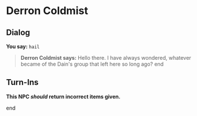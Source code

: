 # Derron Coldmist
## Dialog

**You say:** `hail`



>**Derron Coldmist says:** Hello there.  I have always wondered, whatever became of the Dain's group that left here so long ago?
end

## Turn-Ins



**This NPC *should* return incorrect items given.**

end